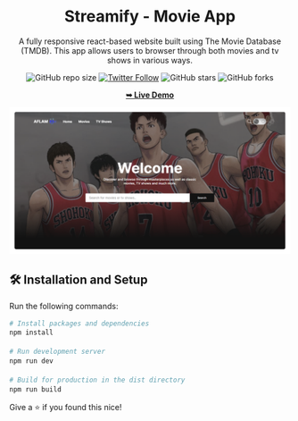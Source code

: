<h1 align="center">Streamify - Movie App</h1>

<p align="center">A fully responsive react-based website built using The Movie Database (TMDB). This app allows users to browser through both movies and tv shows in various ways.</p>

<div align="center">
  
  ![GitHub repo size](https://img.shields.io/github/repo-size/mde3/aflam-v2)
  [![Twitter Follow](https://img.shields.io/twitter/follow/mabiorduom?style=social)](https://twitter.com/intent/follow?screen_name=mabiorduom)
  ![GitHub stars](https://img.shields.io/github/stars/mde3/aflam-v2?style=social)
  ![GitHub forks](https://img.shields.io/github/forks/mde3/aflam-v2?style=social)

  <a href="https://aflaam.vercel.app/"><strong>➥ Live Demo</strong></a>

</div>

![Preview screenshot](preview.png)

## 🛠 Installation and Setup 

Run the following commands:

``` bash
# Install packages and dependencies
npm install

# Run development server
npm run dev

# Build for production in the dist directory
npm run build
```

Give a ⭐ if you found this nice!
